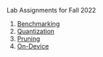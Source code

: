 Lab Assignments for Fall 2022

1. [Benchmarking](https://github.com/cmu-odml/cmu-odml.github.io/blob/master/labs/01_pytorch_ffnns.md)
2. [Quantization](https://github.com/cmu-odml/cmu-odml.github.io/blob/master/labs/02_quantization.md)
3. [Pruning](https://github.com/cmu-odml/cmu-odml.github.io/blob/master/labs/03_pruning.md)
4. [On-Device](https://github.com/cmu-odml/cmu-odml.github.io/blob/master/labs/04_on_device.md)
